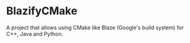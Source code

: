 BlazifyCMake
============

A project that allows using CMake like Blaze (Google's build system) for C++, Java and Python.
